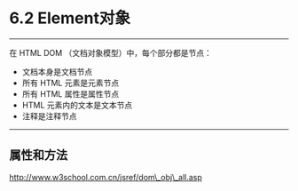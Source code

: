 # 6.2 Element对象

---

在 HTML DOM （文档对象模型）中，每个部分都是节点：

* 文档本身是文档节点
* 所有 HTML 元素是元素节点
* 所有 HTML 属性是属性节点
* HTML 元素内的文本是文本节点
* 注释是注释节点

---

## 属性和方法

http://www.w3school.com.cn/jsref/dom\_obj\_all.asp

